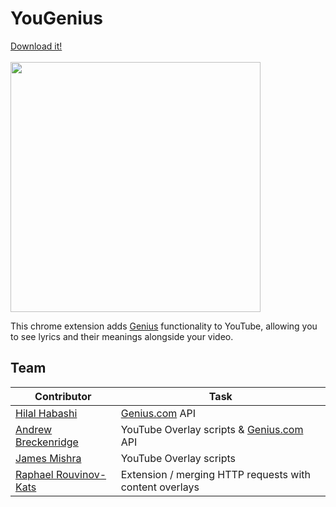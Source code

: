 YouGenius
===========
[Download it!](https://chrome.google.com/webstore/detail/yougenius/bhhdjafmibffbkeepohbjknojlhnmlhm) 
<br><br>
<img align="center" src="http://i.imgur.com/NRKViTh.png" width="400" height="400"></img><br>

This chrome extension adds [Genius](http://genius.com) functionality to YouTube, allowing you to see lyrics and their meanings alongside your video.

## Team
Contributor | Task
--- | ---
[Hilal Habashi](https://github.com/hilalh) | [Genius.com](http://genius.com) API
[Andrew Breckenridge](https://github.com/AndrewSB) | YouTube Overlay scripts & [Genius.com](http://genius.com) API
[James Mishra](https://github.com/jamesmishra) | YouTube Overlay scripts
[Raphael Rouvinov-Kats](https://github.com/raphaelrk) | Extension / merging HTTP requests with content overlays
